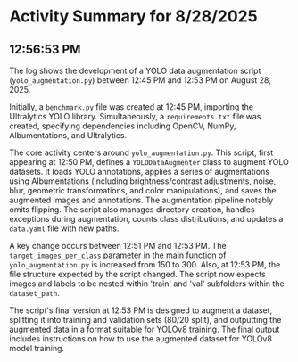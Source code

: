 # Activity Summary for 8/28/2025

## 12:56:53 PM
The log shows the development of a YOLO data augmentation script (`yolo_augmentation.py`) between 12:45 PM and 12:53 PM on August 28, 2025.

Initially, a `benchmark.py` file was created at 12:45 PM, importing the Ultralytics YOLO library.  Simultaneously, a `requirements.txt` file was created, specifying dependencies including OpenCV, NumPy, Albumentations, and Ultralytics.

The core activity centers around `yolo_augmentation.py`. This script, first appearing at 12:50 PM, defines a `YOLODataAugmenter` class to augment YOLO datasets.  It loads YOLO annotations, applies a series of augmentations using Albumentations (including brightness/contrast adjustments, noise, blur, geometric transformations, and color manipulations), and saves the augmented images and annotations. The augmentation pipeline notably omits flipping.  The script also manages directory creation, handles exceptions during augmentation, counts class distributions, and updates a `data.yaml` file with new paths.

A key change occurs between 12:51 PM and 12:53 PM. The `target_images_per_class` parameter in the main function of `yolo_augmentation.py` is increased from 150 to 300.  Also, at 12:53 PM, the file structure expected by the script changed.  The script now expects images and labels to be nested within 'train' and 'val' subfolders within the `dataset_path`.

The script's final version at 12:53 PM is designed to augment a dataset, splitting it into training and validation sets (80/20 split), and outputting the augmented data in a format suitable for YOLOv8 training.  The final output includes instructions on how to use the augmented dataset for YOLOv8 model training.
